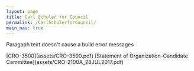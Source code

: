 ```yaml
---
layout: page
title: Carl Schuler for Council
permalink: /CarlSchulerforCouncil/
main_nav: true
---
```


<p> Paragaph text doesn't cause a build error messages </p>
[CRO-3500](assets/CRO-3500.pdf)
[Statement of Organization-Candidate Committee](assets/CRO-2100A_28JUL2017.pdf)

